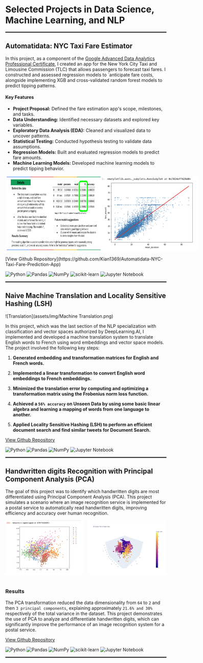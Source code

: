 # Selected Projects in Data Science, Machine Learning, and NLP
<hr style="height:3px; border:none; color:#333; background-color:#333; width:100%;" />

## Automatidata: NYC Taxi Fare Estimator

In this project, as a component of the [Google Advanced Data Analytics Professional Certificate](https://www.coursera.org/professional-certificates/google-advanced-data-analytics), I created an app for the New York City Taxi and Limousine Commission (TLC) that allows passengers to forecast taxi fares. I constructed and assessed regression models to `anticipate fare costs, alongside implementing XGB and cross-validated random forest models to predict tipping patterns.

#### Key Features

- **Project Proposal:** Defined the fare estimation app's scope, milestones, and tasks.
- **Data Understanding:** Identified necessary datasets and explored key variables.
- **Exploratory Data Analysis (EDA):** Cleaned and visualized data to uncover patterns.
- **Statistical Testing:** Conducted hypothesis testing to validate data assumptions.
- **Regression Models:** Built and evaluated regression models to predict fare amounts.
- **Machine Learning Models:** Developed machine learning models to predict tipping behavior.

<div style="display: flex; justify-content: space-between;">
  <img src="assets/img/Results.png" alt="Results" style="width: 60%;">
  <img src="assets/img/Regression.png" alt="Regression" style="width: 60%;">
</div>
<br>
[View Github Repository](https://github.com/Kian1369/Automatidata-NYC-Taxi-Fare-Prediction-App)

![Python](https://img.shields.io/badge/Python-3776AB?style=flat-square&logo=python&logoColor=white)
![Pandas](https://img.shields.io/badge/Pandas-150458?style=flat-square&logo=pandas&logoColor=white)
![NumPy](https://img.shields.io/badge/NumPy-013243?style=flat-square&logo=numpy&logoColor=white)
![scikit-learn](https://img.shields.io/badge/scikit--learn-F7931E?style=flat-square&logo=scikit-learn&logoColor=white)
![Jupyter Notebook](https://img.shields.io/badge/Jupyter_Notebook-F37626?style=flat-square&logo=jupyter&logoColor=white)

<hr style="height:3px; border:none; color:#333; background-color:#333;" />


## Naive Machine Translation and Locality Sensitive Hashing (LSH)

![Translation](assets/img/Machine Translation.png)

In this project, which was the last section of the NLP specialization with classification and vector spaces authorized by DeepLearning.AI, I implemented and developed a machine translation system to translate English words to French using word embeddings and vector space models. The project involved the following key steps:

1. **Generated embedding and transformation matrices for English and French words.**

2. **Implemented a linear transformation to convert English word embeddings to French embeddings.**
    
3. **Minimized the translation error by computing and optimizing a transformation matrix using the Frobenius norm loss function.**

3. **Achieved a `56% accuracy` on Unseen Data by using some basic linear algebra and learning a mapping of words from one language to another.**
  
4. **Applied Locality Sensitive Hashing (LSH) to perform an efficient document search and find similar tweets for Document Search.**
 
[View Github Repository](https://github.com/Kian1369/Natural-Language-Processing-with-Classification-and-Vector-Spaces/tree/main/Naive%20Machine%20Translation%20and%20Locality%20Sensitive%20Hashing%20(LSH))

![Python](https://img.shields.io/badge/Python-3776AB?style=flat-square&logo=python&logoColor=white)
![Pandas](https://img.shields.io/badge/Pandas-150458?style=flat-square&logo=pandas&logoColor=white)
![NumPy](https://img.shields.io/badge/NumPy-013243?style=flat-square&logo=numpy&logoColor=white)
![Jupyter Notebook](https://img.shields.io/badge/Jupyter_Notebook-F37626?style=flat-square&logo=jupyter&logoColor=white)

<hr style="height:3px; border:none; color:#333; background-color:#333;" />

## Handwritten digits Recognition with Principal Component Analysis (PCA)

The goal of this project was to identify which handwritten digits are most differentiated using Principal Component Analysis (PCA). This project simulates a scenario where an image recognition service is implemented for a postal service to automatically read handwritten digits, improving efficiency and accuracy over human recognition.

<div style="display: flex; justify-content: space-between;">
  <img src="assets/img/2%20Principal%20Components.png" alt="2 Principal Components" style="width: 48%;">
  <img src="assets/img/3%20Principal%20Components.png" alt="3 Principal Components" style="width: 48%;">
</div>

<br>
   
### Results

The PCA transformation reduced the data dimensionality from `64` to `2` and then `3 principal components`, explaining approximately `21.6% and 30%` respectively of the total variance in the dataset. This project demonstrates the use of PCA to analyze and differentiate handwritten digits, which can significantly improve the performance of an image recognition system for a postal service.

[View Github Repository](https://github.com/Kian1369/Identifying-handwritten-digits-with-Principal-Component-Analysis-Project)

![Python](https://img.shields.io/badge/Python-3776AB?style=flat-square&logo=python&logoColor=white)
![Pandas](https://img.shields.io/badge/Pandas-150458?style=flat-square&logo=pandas&logoColor=white)
![NumPy](https://img.shields.io/badge/NumPy-013243?style=flat-square&logo=numpy&logoColor=white)
![scikit-learn](https://img.shields.io/badge/scikit--learn-F7931E?style=flat-square&logo=scikit-learn&logoColor=white)
![Jupyter Notebook](https://img.shields.io/badge/Jupyter_Notebook-F37626?style=flat-square&logo=jupyter&logoColor=white)

<hr style="height:3px; border:none; color:#333; background-color:#333;" />
